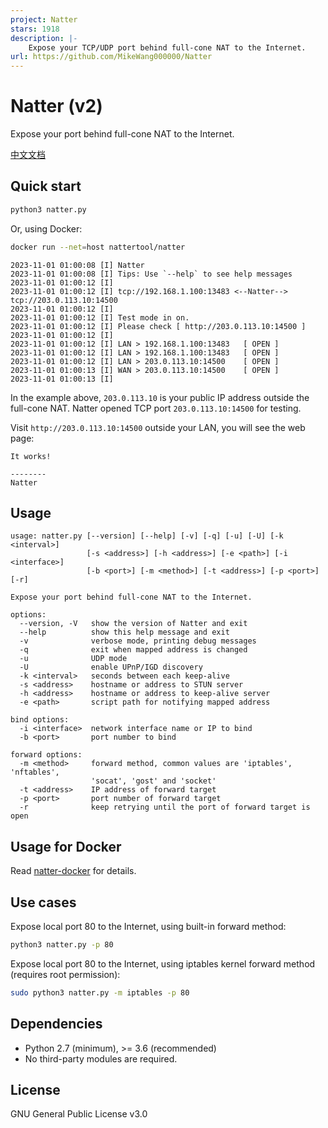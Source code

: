 ```yaml
---
project: Natter
stars: 1918
description: |-
    Expose your TCP/UDP port behind full-cone NAT to the Internet.
url: https://github.com/MikeWang000000/Natter
---
```


# Natter (v2)

Expose your port behind full-cone NAT to the Internet.
  
[中文文档](docs/README.md)


## Quick start

```bash
python3 natter.py
```

Or, using Docker:

```bash
docker run --net=host nattertool/natter
```

```
2023-11-01 01:00:08 [I] Natter
2023-11-01 01:00:08 [I] Tips: Use `--help` to see help messages
2023-11-01 01:00:12 [I]
2023-11-01 01:00:12 [I] tcp://192.168.1.100:13483 <--Natter--> tcp://203.0.113.10:14500
2023-11-01 01:00:12 [I]
2023-11-01 01:00:12 [I] Test mode in on.
2023-11-01 01:00:12 [I] Please check [ http://203.0.113.10:14500 ]
2023-11-01 01:00:12 [I]
2023-11-01 01:00:12 [I] LAN > 192.168.1.100:13483   [ OPEN ]
2023-11-01 01:00:12 [I] LAN > 192.168.1.100:13483   [ OPEN ]
2023-11-01 01:00:12 [I] LAN > 203.0.113.10:14500    [ OPEN ]
2023-11-01 01:00:13 [I] WAN > 203.0.113.10:14500    [ OPEN ]
2023-11-01 01:00:13 [I]
```

In the example above, `203.0.113.10` is your public IP address outside the full-cone NAT. Natter opened TCP port `203.0.113.10:14500` for testing.

Visit `http://203.0.113.10:14500` outside your LAN, you will see the web page:

```
It works!

--------
Natter
```


## Usage

```
usage: natter.py [--version] [--help] [-v] [-q] [-u] [-U] [-k <interval>]
                 [-s <address>] [-h <address>] [-e <path>] [-i <interface>]
                 [-b <port>] [-m <method>] [-t <address>] [-p <port>] [-r]

Expose your port behind full-cone NAT to the Internet.

options:
  --version, -V   show the version of Natter and exit
  --help          show this help message and exit
  -v              verbose mode, printing debug messages
  -q              exit when mapped address is changed
  -u              UDP mode
  -U              enable UPnP/IGD discovery
  -k <interval>   seconds between each keep-alive
  -s <address>    hostname or address to STUN server
  -h <address>    hostname or address to keep-alive server
  -e <path>       script path for notifying mapped address

bind options:
  -i <interface>  network interface name or IP to bind
  -b <port>       port number to bind

forward options:
  -m <method>     forward method, common values are 'iptables', 'nftables',
                  'socat', 'gost' and 'socket'
  -t <address>    IP address of forward target
  -p <port>       port number of forward target
  -r              keep retrying until the port of forward target is open
```


## Usage for Docker

Read [natter-docker](natter-docker) for details.


## Use cases

Expose local port 80 to the Internet, using built-in forward method:

```bash
python3 natter.py -p 80
```

Expose local port 80 to the Internet, using iptables kernel forward method (requires root permission):

```bash
sudo python3 natter.py -m iptables -p 80
```


## Dependencies

- Python 2.7 (minimum), >= 3.6 (recommended)
- No third-party modules are required.


## License

GNU General Public License v3.0

